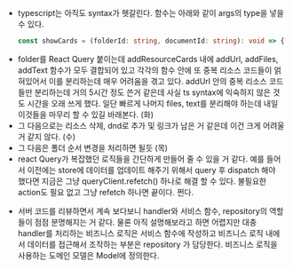 - typescript는 아직도 syntax가 헷갈린다. 함수는 아래와 같이 args의 type을 넣을 수 있다.
  ```ts
  const showCards = (folderId: string, documentId: string): void => {}
  ```
- folder를 React Query 붙이는데 addResourceCards 내에 addUrl, addFiles, addText 함수가 모두 결합되어 있고 각각의 함수 안에 또 중복 리소스 코드들이 얽혀있어서 이를 분리하는데 매우 어려움을 겪고 있다.
  addUrl 안의 중복 리소스 코드들만 분리하는데 거의 5시간 정도 쓴거 같은데 사실 ts syntax에 익숙하지 않은 것도 시간을 오래 쓰게 했다. 일단 빠르게 나머지 files, text를 분리해야 하는데 내일 이것들을 마무리 할 수 있길 바래본다. (화)
- 그 다음으로는 리소스 삭제, dnd로 추가 및 링크가 남은 거 같은데 이건 크게 어려울 거 같지 않다. (수)
- 그 다음은 폴더 순서 변경을 처리하면 될듯 (목)
- react Query가 복잡했던 로직들을 간단하게 만들어 줄 수 있을 거 같다. 예를 들어서 이전에는 store에 데이터를 업데이트 해주기 위해서 query 후 dispatch 해야 했다면 지금은 그냥 queryClient.refetch() 하나로 해결 할 수 있다. 불필요한 action도 필요 없고 그냥 refetch 하나면 끝이다. 쩐다.

* 서버 코드를 리뷰하면서 계속 보다보니 handler와 서비스 함수, repository의 역할들이 점점 분명해지는 거 같다. 물론 아직 설명해보라고 하면 어렵지만 대충 handler를 처리하는 비즈니스 로직은 서비스 함수에 작성하고 비즈니스 로직 내에서 데이터를 접근해서 조작하는 부분은 repository 가 담당한다. 비즈니스 로직을 사용하는 도메인 모델은 Model에 정의한다.
